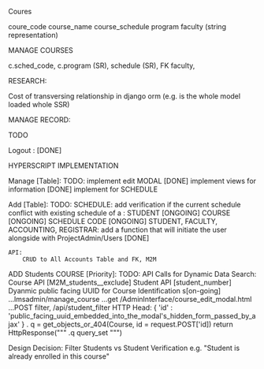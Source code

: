 Coures 

coure_code
course_name 
course_schedule 
program
faculty (string representation)

MANAGE COURSES 

c.sched_code, c.program (SR),
schedule (SR), FK faculty, 


RESEARCH: 

Cost of transversing relationship
in django orm (e.g. is the whole
model loaded whole SSR)




MANAGE RECORD:

TODO 


Logout : [DONE]


HYPERSCRIPT IMPLEMENTATION 



Manage [Table]: 
    TODO: 
        implement edit MODAL [DONE]
        implement views for information [DONE] 
        implement for SCHEDULE 

Add [Table]:
    TODO:
        SCHEDULE:
            add verification if the current schedule conflict with existing schedule of a :
                STUDENT [ONGOING]
                COURSE [ONGOING]
                SCHEDULE CODE [ONGOING]
        STUDENT, FACULTY, ACCOUNTING, REGISTRAR:
            add a function that will initiate the user alongside with ProjectAdmin/Users [DONE]

    API:
        CRUD to All Accounts Table and FK, M2M




ADD Students COURSE [Priority]:
    TODO:
        API Calls for Dynamic Data Search:
            Course API [M2M_students__exclude]
            Student API [student_number]
        Dyanmic public facing UUID for Course Identification s[on-going]
            ...lmsadmin/manage_course 
            ...get /AdminInterface/course_edit_modal.html 
            ...POST filter, /api/student_filter 
                HTTP Head: 
                    {
                        'id' : 'public_facing_uuid_embedded_into_the_modal's_hidden_form_passed_by_ajax'
                    }
                . q = get_objects_or_404(Course, id = request.POST['id])
                return HttpResponse(""" 
                    .q query_set
                """)
                

Design Decision: 
    Filter Students vs Student Verification e.g. "Student is already enrolled in this course" 

    
